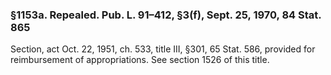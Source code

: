### §1153a. Repealed. Pub. L. 91–412, §3(f), Sept. 25, 1970, 84 Stat. 865 ###

Section, act Oct. 22, 1951, ch. 533, title III, §301, 65 Stat. 586, provided for reimbursement of appropriations. See section 1526 of this title.